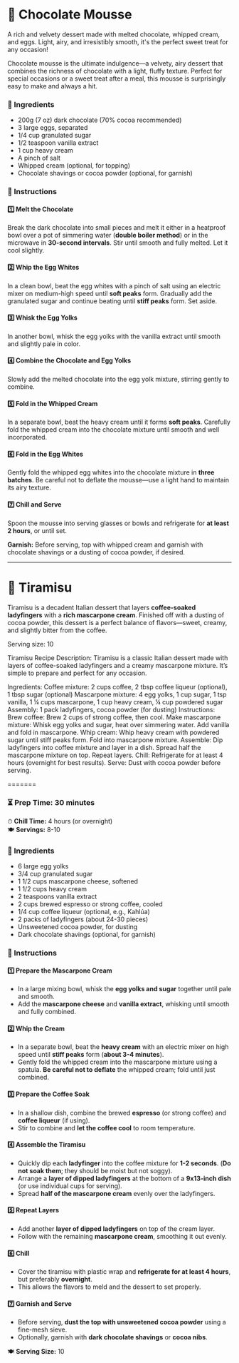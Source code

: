 # 🍫 Chocolate Mousse

A rich and velvety dessert made with melted chocolate, whipped cream, and eggs. Light, airy, and irresistibly smooth, it's the perfect sweet treat for any occasion!

Chocolate mousse is the ultimate indulgence—a velvety, airy dessert that combines the richness of chocolate with a light, fluffy texture. Perfect for special occasions or a sweet treat after a meal, this mousse is surprisingly easy to make and always a hit.

### 🛒 Ingredients

- 200g (7 oz) dark chocolate (70% cocoa recommended)
- 3 large eggs, separated
- 1/4 cup granulated sugar
- 1/2 teaspoon vanilla extract
- 1 cup heavy cream
- A pinch of salt
- Whipped cream (optional, for topping)
- Chocolate shavings or cocoa powder (optional, for garnish)

### 📝 Instructions

#### 1️⃣ Melt the Chocolate

Break the dark chocolate into small pieces and melt it either in a heatproof bowl over a pot of simmering water (**double boiler method**) or in the microwave in **30-second intervals**. Stir until smooth and fully melted. Let it cool slightly.

#### 2️⃣ Whip the Egg Whites

In a clean bowl, beat the egg whites with a pinch of salt using an electric mixer on medium-high speed until **soft peaks** form. Gradually add the granulated sugar and continue beating until **stiff peaks** form. Set aside.

#### 3️⃣ Whisk the Egg Yolks

In another bowl, whisk the egg yolks with the vanilla extract until smooth and slightly pale in color.

#### 4️⃣ Combine the Chocolate and Egg Yolks

Slowly add the melted chocolate into the egg yolk mixture, stirring gently to combine.

#### 5️⃣ Fold in the Whipped Cream

In a separate bowl, beat the heavy cream until it forms **soft peaks**. Carefully fold the whipped cream into the chocolate mixture until smooth and well incorporated.

#### 6️⃣ Fold in the Egg Whites

Gently fold the whipped egg whites into the chocolate mixture in **three batches**. Be careful not to deflate the mousse—use a light hand to maintain its airy texture.

#### 7️⃣ Chill and Serve

Spoon the mousse into serving glasses or bowls and refrigerate for **at least 2 hours**, or until set.

**Garnish:** Before serving, top with whipped cream and garnish with chocolate shavings or a dusting of cocoa powder, if desired.

---

# 🍰 Tiramisu

Tiramisu is a decadent Italian dessert that layers **coffee-soaked ladyfingers** with a **rich mascarpone cream**. Finished off with a dusting of cocoa powder, this dessert is a perfect balance of flavors—sweet, creamy, and slightly bitter from the coffee.


Serving size: 10

Tiramisu Recipe
Description:
Tiramisu is a classic Italian dessert made with layers of coffee-soaked ladyfingers and a creamy mascarpone mixture. It’s simple to prepare and perfect for any occasion.

Ingredients:
Coffee mixture: 2 cups coffee, 2 tbsp coffee liqueur (optional), 1 tbsp sugar (optional)
Mascarpone mixture: 4 egg yolks, 1 cup sugar, 1 tsp vanilla, 1 ¼ cups mascarpone, 1 cup heavy cream, ¼ cup powdered sugar
Assembly: 1 pack ladyfingers, cocoa powder (for dusting)
Instructions:
Brew coffee: Brew 2 cups of strong coffee, then cool.
Make mascarpone mixture: Whisk egg yolks and sugar, heat over simmering water. Add vanilla and fold in mascarpone.
Whip cream: Whip heavy cream with powdered sugar until stiff peaks form. Fold into mascarpone mixture.
Assemble: Dip ladyfingers into coffee mixture and layer in a dish. Spread half the mascarpone mixture on top. Repeat layers.
Chill: Refrigerate for at least 4 hours (overnight for best results).
Serve: Dust with cocoa powder before serving.

=======
### ⏳ Prep Time: 30 minutes

⏱ **Chill Time:** 4 hours (or overnight)  
🍽 **Servings:** 8-10

### 🛒 Ingredients

- 6 large egg yolks
- 3/4 cup granulated sugar
- 1 1/2 cups mascarpone cheese, softened
- 1 1/2 cups heavy cream
- 2 teaspoons vanilla extract
- 2 cups brewed espresso or strong coffee, cooled
- 1/4 cup coffee liqueur (optional, e.g., Kahlúa)
- 2 packs of ladyfingers (about 24-30 pieces)
- Unsweetened cocoa powder, for dusting
- Dark chocolate shavings (optional, for garnish)

### 📝 Instructions

#### 1️⃣ Prepare the Mascarpone Cream

- In a large mixing bowl, whisk the **egg yolks and sugar** together until pale and smooth.
- Add the **mascarpone cheese** and **vanilla extract**, whisking until smooth and fully combined.

#### 2️⃣ Whip the Cream

- In a separate bowl, beat the **heavy cream** with an electric mixer on high speed until **stiff peaks** form (**about 3-4 minutes**).
- Gently fold the whipped cream into the mascarpone mixture using a spatula. **Be careful not to deflate** the whipped cream; fold until just combined.

#### 3️⃣ Prepare the Coffee Soak

- In a shallow dish, combine the brewed **espresso** (or strong coffee) and **coffee liqueur** (if using).
- Stir to combine and **let the coffee cool** to room temperature.

#### 4️⃣ Assemble the Tiramisu

- Quickly dip each **ladyfinger** into the coffee mixture for **1-2 seconds**. (**Do not soak them**; they should be moist but not soggy).
- Arrange a **layer of dipped ladyfingers** at the bottom of a **9x13-inch dish** (or use individual cups for serving).
- Spread **half of the mascarpone cream** evenly over the ladyfingers.

#### 5️⃣ Repeat Layers

- Add another **layer of dipped ladyfingers** on top of the cream layer.
- Follow with the remaining **mascarpone cream**, smoothing it out evenly.

#### 6️⃣ Chill

- Cover the tiramisu with plastic wrap and **refrigerate for at least 4 hours**, but preferably **overnight**.
- This allows the flavors to meld and the dessert to set properly.

#### 7️⃣ Garnish and Serve

- Before serving, **dust the top with unsweetened cocoa powder** using a fine-mesh sieve.
- Optionally, garnish with **dark chocolate shavings** or **cocoa nibs**.

🍽 **Serving Size:** 10

